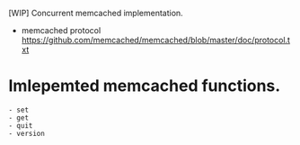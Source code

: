[WIP]
Concurrent memcached implementation.


* memcached protocol
  https://github.com/memcached/memcached/blob/master/doc/protocol.txt



# Imlepemted memcached functions.
    - set
    - get
    - quit
    - version
